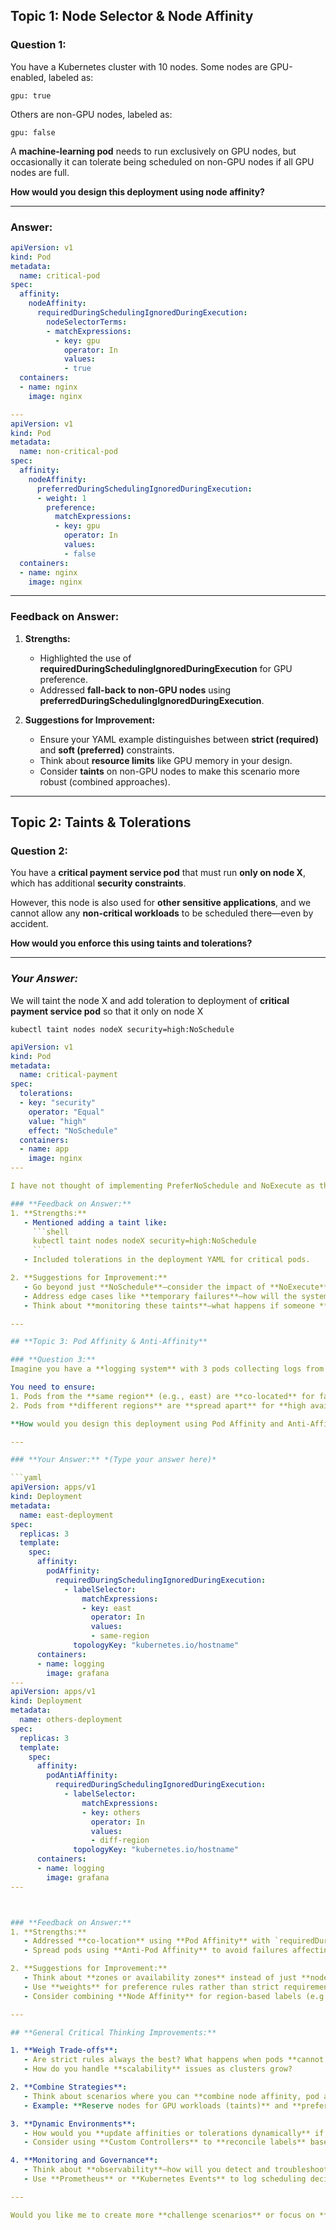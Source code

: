 

## **Topic 1: Node Selector & Node Affinity**  

### **Question 1:**  
You have a Kubernetes cluster with 10 nodes. Some nodes are GPU-enabled, labeled as:  

```
gpu: true
```  
Others are non-GPU nodes, labeled as:  
```
gpu: false
```  
A **machine-learning pod** needs to run exclusively on GPU nodes, but occasionally it can tolerate being scheduled on non-GPU nodes if all GPU nodes are full.  

**How would you design this deployment using node affinity?**  

---

### Answer:

```yaml
apiVersion: v1
kind: Pod
metadata:
  name: critical-pod
spec:
  affinity:
    nodeAffinity:
      requiredDuringSchedulingIgnoredDuringExecution:
        nodeSelectorTerms:
        - matchExpressions:
          - key: gpu
            operator: In
            values:
            - true
  containers:
  - name: nginx
    image: nginx

---
apiVersion: v1
kind: Pod
metadata:
  name: non-critical-pod
spec:
  affinity:
    nodeAffinity:
      preferredDuringSchedulingIgnoredDuringExecution:
      - weight: 1
        preference:
          matchExpressions:
          - key: gpu
            operator: In
            values:
            - false
  containers:
  - name: nginx
    image: nginx

```


---

### **Feedback on Answer:**  
1. **Strengths:**  
   - Highlighted the use of **requiredDuringSchedulingIgnoredDuringExecution** for GPU preference.  
   - Addressed **fall-back to non-GPU nodes** using **preferredDuringSchedulingIgnoredDuringExecution**.  

2. **Suggestions for Improvement:**  
   - Ensure your YAML example distinguishes between **strict (required)** and **soft (preferred)** constraints.  
   - Think about **resource limits** like GPU memory in your design.  
   - Consider **taints** on non-GPU nodes to make this scenario more robust (combined approaches).  

---

## **Topic 2: Taints & Tolerations**  

### **Question 2:**  
You have a **critical payment service pod** that must run **only on node X**, which has additional **security constraints**.  

However, this node is also used for **other sensitive applications**, and we cannot allow any **non-critical workloads** to be scheduled there—even by accident.  

**How would you enforce this using taints and tolerations?**  

---

### *Your Answer:*

We will taint the node X and add toleration to deployment of **critical payment service pod** so that it only on node X

`kubectl taint nodes nodeX security=high:NoSchedule`

```yaml
apiVersion: v1
kind: Pod
metadata:
  name: critical-payment
spec:
  tolerations:
  - key: "security"
    operator: "Equal"
    value: "high"
    effect: "NoSchedule"
  containers:
  - name: app
    image: nginx
---

I have not thought of implementing PreferNoSchedule and NoExecute as there is no mention to remove existing pods

### **Feedback on Answer:**  
1. **Strengths:**  
   - Mentioned adding a taint like:  
     ```shell
     kubectl taint nodes nodeX security=high:NoSchedule
     ```  
   - Included tolerations in the deployment YAML for critical pods.  

2. **Suggestions for Improvement:**  
   - Go beyond just **NoSchedule**—consider the impact of **NoExecute** in case the node needs to be **evicted** during maintenance.  
   - Address edge cases like **temporary failures**—how will the system behave if the node becomes **unschedulable**?  
   - Think about **monitoring these taints**—what happens if someone **removes the taint accidentally**?  

---

## **Topic 3: Pod Affinity & Anti-Affinity**  

### **Question 3:**  
Imagine you have a **logging system** with 3 pods collecting logs from multiple applications. Each pod can handle logs from specific regions (e.g., **east**, **west**, and **central**).  

You need to ensure:  
1. Pods from the **same region** (e.g., east) are **co-located** for faster data processing.  
2. Pods from **different regions** are **spread apart** for **high availability**.  

**How would you design this deployment using Pod Affinity and Anti-Affinity rules?**  

---

### **Your Answer:** *(Type your answer here)*  

```yaml
apiVersion: apps/v1
kind: Deployment
metadata:
  name: east-deployment
spec:
  replicas: 3
  template:
    spec:
      affinity:
        podAffinity:
          requiredDuringSchedulingIgnoredDuringExecution:
            - labelSelector:
                matchExpressions:
                - key: east
                  operator: In
                  values:
                  - same-region
              topologyKey: "kubernetes.io/hostname"
      containers:
      - name: logging
        image: grafana
---
apiVersion: apps/v1
kind: Deployment
metadata:
  name: others-deployment
spec:
  replicas: 3
  template:
    spec:
      affinity:
        podAntiAffinity:
          requiredDuringSchedulingIgnoredDuringExecution:
            - labelSelector:
                matchExpressions:
                - key: others
                  operator: In
                  values:
                  - diff-region
              topologyKey: "kubernetes.io/hostname"
      containers:
      - name: logging
        image: grafana
---



### **Feedback on Answer:**  
1. **Strengths:**  
   - Addressed **co-location** using **Pod Affinity** with `requiredDuringSchedulingIgnoredDuringExecution`.  
   - Spread pods using **Anti-Pod Affinity** to avoid failures affecting multiple regions.  

2. **Suggestions for Improvement:**  
   - Think about **zones or availability zones** instead of just **nodes** for greater resilience in cloud environments.  
   - Use **weights** for preference rules rather than strict requirements to make scaling more **flexible**.  
   - Consider combining **Node Affinity** for region-based labels (e.g., `region=east`) to further optimize placement.  

---

## **General Critical Thinking Improvements:**  

1. **Weigh Trade-offs**:  
   - Are strict rules always the best? What happens when pods **cannot be scheduled** due to constraints?  
   - How do you handle **scalability** issues as clusters grow?  

2. **Combine Strategies**:  
   - Think about scenarios where you can **combine node affinity, pod affinity, and taints/tolerations**.  
   - Example: **Reserve nodes for GPU workloads (taints)** and **prefer proximity for communication-intensive tasks (pod affinity)**.  

3. **Dynamic Environments**:  
   - How would you **update affinities or tolerations dynamically** if traffic patterns or failures shift?  
   - Consider using **Custom Controllers** to **reconcile labels** based on real-time metrics.  

4. **Monitoring and Governance**:  
   - Think about **observability**—how will you detect and troubleshoot scheduling failures?  
   - Use **Prometheus** or **Kubernetes Events** to log scheduling decisions and failures.  

---

Would you like me to create more **challenge scenarios** or focus on **advanced use cases**?